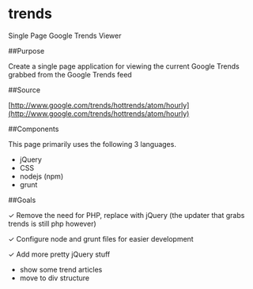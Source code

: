 trends
======

Single Page Google Trends Viewer

##Purpose

Create a single page application for viewing the current Google Trends grabbed from the Google Trends feed

##Source

[http://www.google.com/trends/hottrends/atom/hourly](http://www.google.com/trends/hottrends/atom/hourly)

##Components

This page primarily uses the following 3 languages.

* jQuery
* CSS
* nodejs (npm)
* grunt

##Goals

✓ Remove the need for PHP, replace with jQuery (the updater that grabs trends is still php however)

✓ Configure node and grunt files for easier development

✓ Add more pretty jQuery stuff

* show some trend articles
* move to div structure
